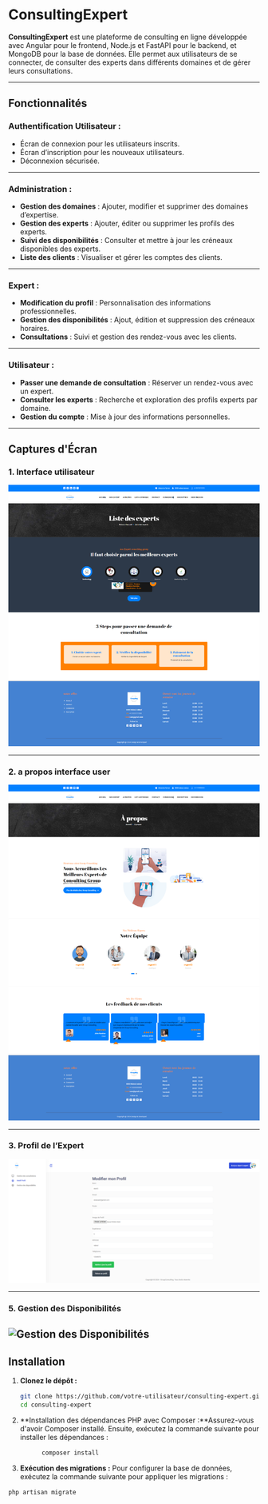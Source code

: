 # **ConsultingExpert**

**ConsultingExpert** est une plateforme de consulting en ligne développée avec Angular pour le frontend, Node.js et FastAPI pour le backend, et MongoDB pour la base de données. Elle permet aux utilisateurs de se connecter, de consulter des experts dans différents domaines et de gérer leurs consultations.

---

## **Fonctionnalités**

### **Authentification Utilisateur :**
- Écran de connexion pour les utilisateurs inscrits.
- Écran d’inscription pour les nouveaux utilisateurs.
- Déconnexion sécurisée.

---

### **Administration :**
- **Gestion des domaines** : Ajouter, modifier et supprimer des domaines d’expertise.
- **Gestion des experts** : Ajouter, éditer ou supprimer les profils des experts.
- **Suivi des disponibilités** : Consulter et mettre à jour les créneaux disponibles des experts.
- **Liste des clients** : Visualiser et gérer les comptes des clients.

---

### **Expert :**
- **Modification du profil** : Personnalisation des informations professionnelles.
- **Gestion des disponibilités** : Ajout, édition et suppression des créneaux horaires.
- **Consultations** : Suivi et gestion des rendez-vous avec les clients.

---

### **Utilisateur :**
- **Passer une demande de consultation** : Réserver un rendez-vous avec un expert.
- **Consulter les experts** : Recherche et exploration des profils experts par domaine.
- **Gestion du compte** : Mise à jour des informations personnelles.

---

## **Captures d'Écran**

### **1. Interface utilisateur**
![interface utilisateur](public/photo/photo1.png)


---

### **2. a propos interface user**
![apropos](public/photo/photo2.png)

---

### **3. Profil de l’Expert**
![ edit Profil Expert](public/photo/photo3.png)

---



### **5. Gestion des Disponibilités**
![Gestion des Disponibilités](C:\laragon\www\ProjecteConsulte1\public\photo\photo4.png)
---

## **Installation**

1. **Clonez le dépôt :**
   ```bash
   git clone https://github.com/votre-utilisateur/consulting-expert.git
   cd consulting-expert

1. **Installation des dépendances PHP avec Composer :**Assurez-vous d'avoir Composer installé. Ensuite, exécutez la commande suivante pour installer les dépendances :
   ```bash
         composer install

1. **Exécution des migrations :** Pour configurer la base de données, exécutez la commande suivante pour appliquer les migrations :
 ```bash
 php artisan migrate